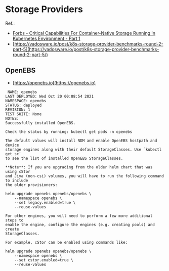# Storage Providers
Ref.:
* [Forbs - Critical Capabilities For Container-Native Storage Running In Kubernetes Environment - Part 1](https://www.forbes.com/sites/janakirammsv/2020/07/26/critical-capabilities-for-container-native-storage-running-in-kubernetes-environmentpart-1/?sh=5d0b1904c1af)
* [https://vadosware.io/post/k8s-storage-provider-benchmarks-round-2-part-5](https://vadosware.io/post/k8s-storage-provider-benchmarks-round-2-part-5/)

## OpenEBS
* [https://openebs.io](https://openebs.io)

```
 NAME: openebs
LAST DEPLOYED: Wed Oct 20 00:08:54 2021
NAMESPACE: openebs
STATUS: deployed
REVISION: 1
TEST SUITE: None
NOTES:
Successfully installed OpenEBS.

Check the status by running: kubectl get pods -n openebs

The default values will install NDM and enable OpenEBS hostpath and device
storage engines along with their default StorageClasses. Use `kubectl get sc`
to see the list of installed OpenEBS StorageClasses.

**Note**: If you are upgrading from the older helm chart that was using cStor
and Jiva (non-csi) volumes, you will have to run the following command to include
the older provisioners:

helm upgrade openebs openebs/openebs \
	--namespace openebs \
	--set legacy.enabled=true \
	--reuse-values

For other engines, you will need to perform a few more additional steps to
enable the engine, configure the engines (e.g. creating pools) and create
StorageClasses.

For example, cStor can be enabled using commands like:

helm upgrade openebs openebs/openebs \
	--namespace openebs \
	--set cstor.enabled=true \
	--reuse-values
```

